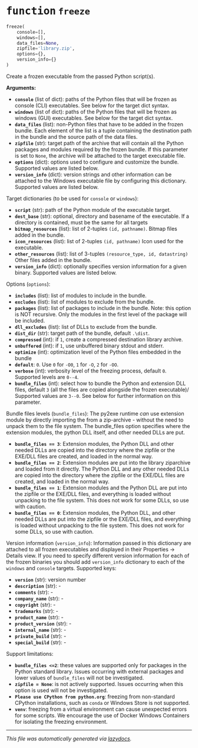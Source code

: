 <!-- markdownlint-disable -->

# <kbd>function</kbd> `freeze`

```python
freeze(
    console=[],
    windows=[],
    data_files=None,
    zipfile='library.zip',
    options={},
    version_info={}
)
```

Create a frozen executable from the passed Python script(s).



**Arguments:**

 - <b>`console`</b> (list of dict):  paths of the Python files that will be frozen  as console (CLI) executables. See below for the target dict syntax.
 - <b>`windows`</b> (list of dict):  paths of the Python files that will be frozen  as windows (GUI) executables. See below for the target dict syntax.
 - <b>`data_files`</b> (list):  non-Python files that have to be added in the frozen  bundle. Each element of the list is a tuple containing the destination  path in the bundle and the source path of the data files.
 - <b>`zipfile`</b> (str):  target path of the archive that will contain all the Python  packages and modules required by the frozen bundle.  If this parameter is set to `None`, the archive will be attached  to the target executable file.
 - <b>`options`</b> (dict):  options used to configure and customize the bundle.  Supported values are listed below.
 - <b>`version_info`</b> (dict):  version strings and other information can be attached  to the Windows executable file by configuring this dictionary.  Supported values are listed below.

Target dictionaries (to be used for `console` or `windows`):
 - <b>`script`</b> (str):  path of the Python module of the executable target.
 - <b>`dest_base`</b> (str):  optional, directory and basename of the executable.  If a directory is contained, must be the same for all targets
 - <b>`bitmap_resources`</b> (list):  list of 2-tuples `(id, pathname)`.  Bitmap files added in the bundle.
 - <b>`icon_resources`</b> (list):  list of 2-tuples `(id, pathname)`  Icon used for the executable.
 - <b>`other_resources`</b> (list):  list of 3-tuples `(resource_type, id, datastring)`  Other files added in the bundle.
 - <b>`version_info`</b> (dict):  optionally specifies version information for a given binary.  Supported values are listed below.

Options (`options`):
 - <b>`includes`</b> (list):  list of modules to include in the bundle.
 - <b>`excludes`</b> (list):  list of modules to exclude from the bundle.
 - <b>`packages`</b> (list):  list of packages to include in the bundle. Note: this option  is NOT recursive. Only the modules in the first level of the package will  be included.
 - <b>`dll_excludes`</b> (list):  list of DLLs to exclude from the bundle.
 - <b>`dist_dir`</b> (str):  target path of the bundle, default `.\dist`.
 - <b>`compressed`</b> (int):  if `1`, create a compressed destination library archive.
 - <b>`unbuffered`</b> (int):  if `1`, use unbuffered binary stdout and stderr.
 - <b>`optimize`</b> (int):  optimization level of the Python files embedded in the bundle
 - <b>`default`</b>:  `0`. Use `0` for `-O0`, `1` for `-O`, `2` for `-OO`.
 - <b>`verbose`</b> (int):  verbosity level of the freezing process, default `0`. Supported  levels are `0--4`.
 - <b>`bundle_files`</b> (int):  select how to bundle the Python and extension DLL files,  default `3` (all the files are copied alongside the frozen executable)/  Supported values are `3--0`. See below for further information on this  parameter.

Bundle files levels (`bundle_files`): The py2exe runtime *can* use extension module by directly importing the from a zip-archive - without the need to unpack them to the file system. The bundle_files option specifies where the extension modules, the python DLL itself, and other needed DLLs are put.
 - <b>`bundle_files == 3`</b>:  Extension modules, the Python DLL and other needed DLLs are  copied into the directory where the zipfile or the EXE/DLL files  are created, and loaded in the normal way.
 - <b>`bundle_files == 2`</b>:  Extension modules are put into the library ziparchive and loaded  from it directly. The Python DLL and any other needed DLLs are copied into the  directory where the zipfile or the EXE/DLL files are created, and loaded  in the normal way.
 - <b>`bundle_files == 1`</b>:  Extension modules and the Python DLL are put into  the zipfile or the EXE/DLL files, and everything is loaded without unpacking to  the file system.  This does not work for some DLLs, so use with  caution.
 - <b>`bundle_files == 0`</b>:  Extension modules, the Python DLL, and other needed DLLs are put  into the zipfile or the EXE/DLL files, and everything is loaded  without unpacking to the file system.  This does not work for  some DLLs, so use with caution.

Version information (`version_info`): Information passed in this dictionary are attached to all frozen executables and displayed in their Properties -> Details view. If you need to specify different version information for each of the frozen binaries you should add `version_info` dictionary to each of the `windows` and `console` targets. Supported keys:
 - <b>`version`</b> (str):  version number
 - <b>`description`</b> (str):  -
 - <b>`comments`</b> (str):  -
 - <b>`company_name`</b> (str):  -
 - <b>`copyright`</b> (str):  -
 - <b>`trademarks`</b> (str):  -
 - <b>`product_name`</b> (str):  -
 - <b>`product_version`</b> (str):  -
 - <b>`internal_name`</b> (str):  -
 - <b>`private_build`</b> (str):  -
 - <b>`special_build`</b> (str):  -

Support limitations:
 - <b>``bundle_files <=2``</b>:  these values are supported only for packages in the Python  standard library. Issues occurring with external packages and lower values  of `bundle_files` will not be investigated.
 - <b>``zipfile = None``</b>:  is not actively supported. Issues occurring when this  option is used will not be investigated.
 - <b>`Please use CPython from python.org`</b>:  freezing from non-standard CPython installations,  such as `conda` or Windows Store is not supported.
 - <b>``venv``</b>:  freezing from a virtual environment can cause unexpected errors for some  scripts. We encourage the use of Docker Windows Containers for isolating  the freezing environment.


---

_This file was automatically generated via [lazydocs](https://github.com/ml-tooling/lazydocs)._
